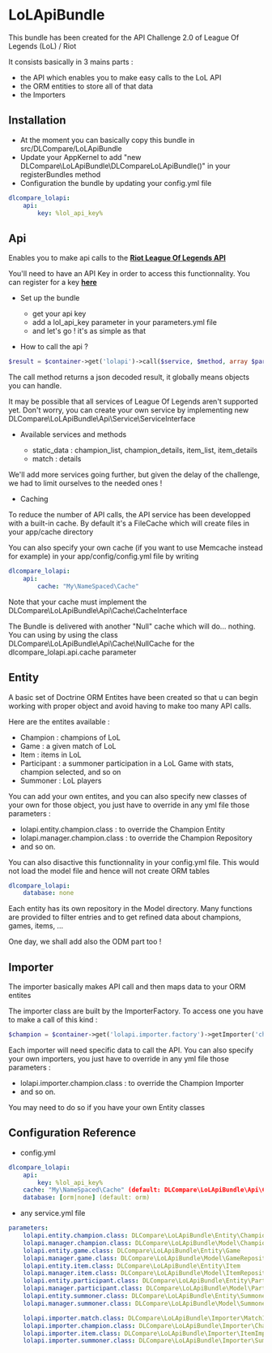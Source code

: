 LoLApiBundle
============

This bundle has been created for the API Challenge 2.0 of League Of Legends (LoL) / Riot

It consists basically in 3 mains parts :

* the API which enables you to make easy calls to the LoL API
* the ORM entities to store all of that data
* the Importers

Installation
------------

* At the moment you can basically copy this bundle in src/DLCompare/LoLApiBundle
* Update your AppKernel to add "new DLCompare\LoLApiBundle\DLCompareLoLApiBundle()" in your registerBundles method
* Configuration the bundle by updating your config.yml file

```yml
dlcompare_lolapi:
    api:
        key: %lol_api_key%
```

Api
---

Enables you to make api calls to the [**Riot League Of Legends API**][1]

You'll need to have an API Key in order to access this functionnality. You can register for a key [**here**][2]

* Set up the bundle

    * get your api key
    * add a lol_api_key parameter in your parameters.yml file
    * and let's go ! it's as simple as that

* How to call the api ?

```php
$result = $container->get('lolapi')->call($service, $method, array $parameters, array $querystring);
```

The call method returns a json decoded result, it globally means objects you can handle.

It may be possible that all services of League Of Legends aren't supported yet. Don't worry, you can create your own service by implementing new DLCompare\LoLApiBundle\Api\Service\ServiceInterface

* Available services and methods

    * static_data : champion_list, champion_details, item_list, item_details
    * match : details

We'll add more services going further, but given the delay of the challenge, we had to limit ourselves to the needed ones !

* Caching

To reduce the number of API calls, the API service has been developped with a built-in cache. By default it's a FileCache which will create files in your app/cache directory

You can also specify your own cache (if you want to use Memcache instead for example) in your app/config/config.yml file by writing

```yml
dlcompare_lolapi:
    api:
        cache: "My\NameSpaced\Cache"
```

Note that your cache must implement the DLCompare\LoLApiBundle\Api\Cache\CacheInterface

The Bundle is delivered with another "Null" cache which will do... nothing. You can using by using the class DLCompare\LoLApiBundle\Api\Cache\NullCache for the dlcompare_lolapi.api.cache parameter

Entity
------

A basic set of Doctrine ORM Entites have been created so that u can begin working with proper object and avoid having to make too many API calls.

Here are the entites available :

* Champion : champions of LoL
* Game : a given match of LoL
* Item : items in LoL
* Participant : a summoner participation in a LoL Game with stats, champion selected, and so on
* Summoner : LoL players

You can add your own entites, and you can also specify new classes of your own for those object, you just have to override in any yml file those parameters :

* lolapi.entity.champion.class : to override the Champion Entity
* lolapi.manager.champion.class : to override the Champion Repository
* and so on.

You can also disactive this functionnality in your config.yml file. This would not load the model file and hence will not create ORM tables

```yml
dlcompare_lolapi:
    database: none
```

Each entity has its own repository in the Model directory. Many functions are provided to filter entries and to get refined data about champions, games, items, ...

One day, we shall add also the ODM part too !

Importer
--------

The importer basically makes API call and then maps data to your ORM entites

The importer class are built by the ImporterFactory. To access one you have to make a call of this kind :

```php
$champion = $container->get('lolapi.importer.factory')->getImporter('champion')->import(['region' => $region, 'championId' => $championId]);
```

Each importer will need specific data to call the API.
You can also specify your own importers, you just have to override in any yml file those parameters :

* lolapi.importer.champion.class : to override the Champion Importer
* and so on.

You may need to do so if you have your own Entity classes

Configuration Reference
-----------------------

* config.yml

```yml
dlcompare_lolapi:
    api:
        key: %lol_api_key%
    cache: "My\NameSpaced\Cache" (default: DLCompare\LoLApiBundle\Api\Cache\FileCache)
    database: [orm|none] (default: orm)
```

* any service.yml file

```yml
parameters:
    lolapi.entity.champion.class: DLCompare\LoLApiBundle\Entity\Champion
    lolapi.manager.champion.class: DLCompare\LoLApiBundle\Model\ChampionRepository
    lolapi.entity.game.class: DLCompare\LoLApiBundle\Entity\Game
    lolapi.manager.game.class: DLCompare\LoLApiBundle\Model\GameRepository
    lolapi.entity.item.class: DLCompare\LoLApiBundle\Entity\Item 
    lolapi.manager.item.class: DLCompare\LoLApiBundle\Model\ItemRepository
    lolapi.entity.participant.class: DLCompare\LoLApiBundle\Entity\Participant 
    lolapi.manager.participant.class: DLCompare\LoLApiBundle\Model\ParticipantRepository
    lolapi.entity.summoner.class: DLCompare\LoLApiBundle\Entity\Summoner 
    lolapi.manager.summoner.class: DLCompare\LoLApiBundle\Model\SummonerRepository

    lolapi.importer.match.class: DLCompare\LoLApiBundle\Importer\MatchImporter
    lolapi.importer.champion.class: DLCompare\LoLApiBundle\Importer\ChampionImporter
    lolapi.importer.item.class: DLCompare\LoLApiBundle\Importer\ItemImporter
    lolapi.importer.summoner.class: DLCompare\LoLApiBundle\Importer\SummonerImporter
```

[1]: https://developer.riotgames.com/api/methods
[2]: https://developer.riotgames.com/docs/getting-started